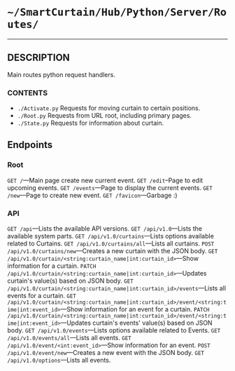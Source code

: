 # `~/SmartCurtain/Hub/Python/Server/Routes/`

---

## DESCRIPTION
Main routes python request handlers.

### CONTENTS
- `./Activate.py` Requests for moving curtain to certain positions.
- `./Root.py` Requests from URL root, including primary pages.
- `./State.py` Requests for information about curtain.


## Endpoints

### Root
`GET /`—Main page create new current event.
`GET /edit`–Page to edit upcoming events.
`GET /events`—Page to display the current events.
`GET /new`—Page to create new event.
`GET /favicon`—Garbage :)


### API
`GET /api`—Lists the available API versions.
`GET /api/v1.0`—Lists the available system parts.
`GET /api/v1.0/curtains`—Lists options available related to Curtains.
`GET /api/v1.0/curtains/all`—Lists all curtains.
`POST /api/v1.0/curtains/new`—Creates a new curtain with the JSON body.
`GET /api/v1.0/curtain/<string:curtain_name|int:curtain_id>`—Show information for a curtain.
`PATCH /api/v1.0/curtain/<string:curtain_name|int:curtain_id>`—Updates curtain's value(s) based on JSON body.
`GET /api/v1.0/curtain/<string:curtain_name|int:curtain_id>/events`—Lists all events for a curtain.
`GET /api/v1.0/curtain/<string:curtain_name|int:curtain_id>/event/<string:time|int:event_id>`—Show information for an event for a curtain.
`PATCH /api/v1.0/curtain/<string:curtain_name|int:curtain_id>/event/<string:time|int:event_id>`—Updates curtain's events' value(s) based on JSON body.
`GET /api/v1.0/events`—Lists options available related to Events.
`GET /api/v1.0/events/all`—Lists all events.
`GET /api/v1.0/event/<int:event_id>`—Show information for an event.
`POST /api/v1.0/event/new`—Creates a new event with the JSON body.
`GET /api/v1.0/options`—Lists all events.
